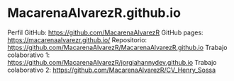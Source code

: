 # MacarenaAlvarezR.github.io

Perfil GitHub: https://github.com/MacarenaAlvarezR
GitHub pages: https://macarenaalvarezr.github.io/
Repositorio: https://github.com/MacarenaAlvarezR/MacarenaAlvarezR.github.io
Trabajo colaborativo 1: https://github.com/MacarenaAlvarezR/jorgiahannydev.github.io
Trabajo colaborativo 2: https://github.com/MacarenaAlvarezR/CV_Henry_Sossa
